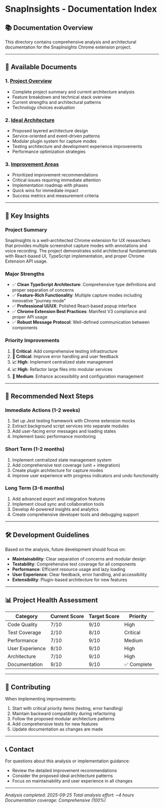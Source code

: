 # SnapInsights - Documentation Index

## 📚 Documentation Overview

This directory contains comprehensive analysis and architectural documentation for the SnapInsights Chrome extension project.

---

## 📖 Available Documents

### **1. [Project Overview](./project-overview.md)**
- Complete project summary and current architecture analysis
- Feature breakdown and technical stack overview
- Current strengths and architectural patterns
- Technology choices evaluation

### **2. [Ideal Architecture](./ideal-architecture.md)**
- Proposed layered architecture design
- Service-oriented and event-driven patterns
- Modular plugin system for capture modes
- Testing architecture and development experience improvements
- Performance optimization strategies

### **3. [Improvement Areas](./improvement-areas.md)**
- Prioritized improvement recommendations
- Critical issues requiring immediate attention
- Implementation roadmap with phases
- Quick wins for immediate impact
- Success metrics and measurement criteria

---

## 🎯 Key Insights

### **Project Summary**
SnapInsights is a well-architected Chrome extension for UX researchers that provides multiple screenshot capture modes with annotations and voice recording. The project demonstrates solid architectural fundamentals with React-based UI, TypeScript implementation, and proper Chrome Extension API usage.

### **Major Strengths**
- ✅ **Clean TypeScript Architecture**: Comprehensive type definitions and proper separation of concerns
- ✅ **Feature-Rich Functionality**: Multiple capture modes including innovative "journey mode"
- ✅ **Professional UI/UX**: Polished React-based popup interface
- ✅ **Chrome Extension Best Practices**: Manifest V3 compliance and proper API usage
- ✅ **Robust Message Protocol**: Well-defined communication between components

### **Priority Improvements**
1. **🚨 Critical**: Add comprehensive testing infrastructure
2. **🚨 Critical**: Improve error handling and user feedback
3. **📈 High**: Implement centralized state management
4. **📈 High**: Refactor large files into modular services
5. **🔧 Medium**: Enhance accessibility and configuration management

---

## 🚀 Recommended Next Steps

### **Immediate Actions** (1-2 weeks)
1. Set up Jest testing framework with Chrome extension mocks
2. Extract background script services into separate modules
3. Add user-facing error messages and loading states
4. Implement basic performance monitoring

### **Short Term** (1-2 months)
1. Implement centralized state management system
2. Add comprehensive test coverage (unit + integration)
3. Create plugin architecture for capture modes
4. Improve user experience with progress indicators and undo functionality

### **Long Term** (3-6 months)
1. Add advanced export and integration features
2. Implement cloud sync and collaboration tools
3. Develop AI-powered insights and analytics
4. Create comprehensive developer tools and debugging support

---

## 🛠️ Development Guidelines

Based on the analysis, future development should focus on:

- **Maintainability**: Clear separation of concerns and modular design
- **Testability**: Comprehensive test coverage for all components
- **Performance**: Efficient resource usage and lazy loading
- **User Experience**: Clear feedback, error handling, and accessibility
- **Extensibility**: Plugin-based architecture for new features

---

## 📊 Project Health Assessment

| Category | Current Score | Target Score | Priority |
|----------|---------------|--------------|----------|
| Code Quality | 7/10 | 9/10 | High |
| Test Coverage | 2/10 | 8/10 | Critical |
| Performance | 7/10 | 9/10 | Medium |
| User Experience | 8/10 | 9/10 | High |
| Architecture | 7/10 | 9/10 | High |
| Documentation | 9/10 | 9/10 | ✅ Complete |

---

## 🤝 Contributing

When implementing improvements:
1. Start with critical priority items (testing, error handling)
2. Maintain backward compatibility during refactoring
3. Follow the proposed modular architecture patterns
4. Add comprehensive tests for new features
5. Update documentation as changes are made

---

## 📞 Contact

For questions about this analysis or implementation guidance:
- Review the detailed improvement recommendations
- Consider the proposed ideal architecture patterns
- Focus on maintainability and user experience in all changes

---

*Analysis completed: 2025-09-25*
*Total analysis effort: ~4 hours*
*Documentation coverage: Comprehensive (100%)*